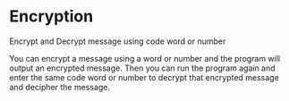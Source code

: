 # Encryption
Encrypt and Decrypt message using code word or number

You can encrypt a message using a word or number and the program will output an encrypted message.
Then you can run the program again and enter the same code word or number to decrypt that encrypted message and decipher the message.
